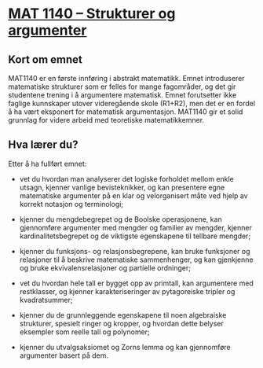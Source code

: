 # [MAT 1140 – Strukturer og argumenter](https://www.uio.no/studier/emner/matnat/math/MAT1140/h19/index.html "MAT 1140 - Strukturer og argumenter")

## Kort om emnet
MAT1140 er en første innføring i abstrakt matematikk. Emnet introduserer matematiske strukturer som er felles for mange fagområder, og det gir studentene trening i å argumentere matematisk. Emnet forutsetter ikke faglige kunnskaper utover videregående skole (R1+R2), men det er en fordel å ha vært eksponert for matematisk argumentasjon. MAT1140 gir et solid grunnlag for videre arbeid med teoretiske matematikkemner.

## Hva lærer du?
Etter å ha fullført emnet:

- vet du hvordan man analyserer det logiske forholdet mellom enkle utsagn, kjenner vanlige bevisteknikker, og kan presentere egne matematiske argumenter på en klar og velorganisert måte ved hjelp av korrekt notasjon og terminologi;

- kjenner du mengdebegrepet og de Boolske operasjonene, kan gjennomføre argumenter med mengder og familier av mengder, kjenner kardinalitetsbegrepet og de viktigste egenskapene til tellbare mengder;

- kjenner du funksjons- og relasjonsbegrepene, kan bruke funksjoner og relasjoner til å beskrive matematiske sammenhenger, og kan gjenkjenne og bruke ekvivalensrelasjoner og partielle ordninger;

- vet du hvordan hele tall er bygget opp av primtall, kan argumentere med restklasser, og kjenner karakteriseringer av pytagoreiske tripler og kvadratsummer;

- kjenner du de grunnleggende egenskapene til noen algebraiske strukturer, spesielt ringer og kropper, og hvordan dette belyser eksempler som reelle tall og polynomer;

- kjenner du utvalgsaksiomet og Zorns lemma og kan gjennomføre argumenter basert på dem.
